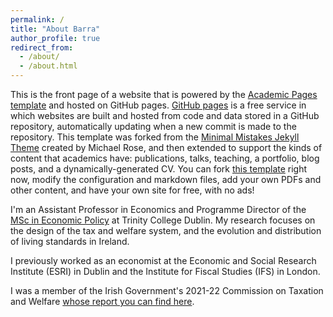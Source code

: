 ```yaml
---
permalink: /
title: "About Barra"
author_profile: true
redirect_from: 
  - /about/
  - /about.html
---
```


This is the front page of a website that is powered by the [Academic Pages template](https://github.com/academicpages/academicpages.github.io) and hosted on GitHub pages. [GitHub pages](https://pages.github.com) is a free service in which websites are built and hosted from code and data stored in a GitHub repository, automatically updating when a new commit is made to the repository. This template was forked from the [Minimal Mistakes Jekyll Theme](https://mmistakes.github.io/minimal-mistakes/) created by Michael Rose, and then extended to support the kinds of content that academics have: publications, talks, teaching, a portfolio, blog posts, and a dynamically-generated CV. You can fork [this template](https://github.com/academicpages/academicpages.github.io) right now, modify the configuration and markdown files, add your own PDFs and other content, and have your own site for free, with no ads!

I'm an Assistant Professor in Economics and Programme Director of the [MSc in Economic Policy](https://www.tcd.ie/Economics/postgraduate/msc-econ-policy/) at Trinity College Dublin.
My research focuses on the design of the tax and welfare system, and the evolution and distribution of living standards in Ireland. 

I previously worked as an economist at the Economic and Social Research Institute (ESRI) in Dublin and the Institute for Fiscal Studies (IFS) in London.

I was a member of the Irish Government's 2021-22 Commission on Taxation and Welfare [whose report you can find here](https://www.gov.ie/en/publication/7fbeb-report-of-the-commission/). 
